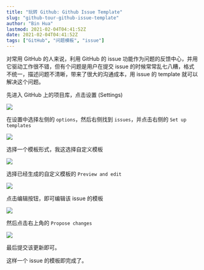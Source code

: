 ```yaml
---
title: "玩转 Github: Github Issue Template"
slug: "github-tour-github-issue-template"
author: "Bin Hua"
lastmod: 2021-02-04T04:41:52Z
date: 2021-02-04T04:41:52Z
tags: ["GitHub", "问题模板", "issue"]
---
```


对常用 GitHub 的人来说，利用 GitHub 的 issue 功能作为问题的反馈中心，并用它驱动工作很不错，但有个问题是用户在提交 issue 的时候常常乱七八糟，格式不统一，描述问题不清晰，带来了很大的沟通成本，用 issue 的 template 就可以解决这个问题。

先进入 GitHub 上的项目库，点击设置 (Settings)

![](/imgs/githubissue_001.png)

在设置中选择左侧的 `options`，然后右侧找到 `issues`，并点击右侧的 `Set up templates`

![](/imgs/githubissue_002.png)

选择一个模板形式，我这选择自定义模板

![](/imgs/githubissue_003.png)

选择已经生成的自定义模板的 `Preview and edit`

![](/imgs/githubissue_004.png)

点击编辑按钮，即可编辑该 issue 的模板

![](/imgs/githubissue_005.png)

然后点击右上角的 `Propose changes`

![](/imgs/githubissue_006.png)

最后提交该更新即可。

这样一个 issue 的模板即完成了。
